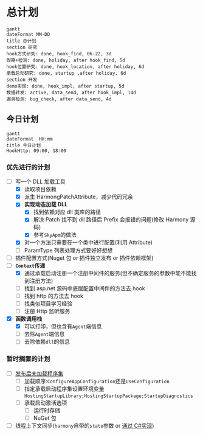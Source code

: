 # 总计划

```mermaid
gantt
dateFormat MM-DD
title 总计划
section 研究
hook方式研究: done, hook_find, 06-22, 3d
假期+检测: done, holiday, after hook_find, 5d
hook位置研究: done, hook_location, after holiday, 6d
承载启动研究: done, startup ,after holiday, 6d
section 开发
demo实现: done, hook_impl, after startup, 5d
数据转发: active, data_send, after hook_impl, 14d
漏洞检测: bug_check, after data_send, 4d
```

## 今日计划

```mermaid
gantt
dateFormat  HH:mm
title 今日计划
HookHttp: 09:00, 18:00
```

### 优先进行的计划

- [ ] 写一个 DLL 加载工具
  - [x] 读取项目依赖
  - [x] 派生 HarmongPatchAttribute，减少代码冗余
  - [x] **实现动态加载 DLL**
    - [x] 找到依赖对应 dll 类库的路径
    - [x] 解决 Patch 找不到 dll 路径后 Prefix 会报错的问题(修改 Harmony 源码)
    - [x] 参考`SkyApm`的做法
  - [x] 对一个方法只需要在一个类中进行配置(利用 Attribute)
  - [ ] ParamType 列表处理方式要好好想想
- [ ] 插件配置方式(Nuget 包 or 插件独立发布 or 插件依赖框架)
- [ ] **`Context`传递**
  - [x] 通过承载启动注册一个注册中间件的服务(但不确定服务的参数中能不能找到注册方法)
  - [ ] 找到 asp.net 源码中底层配置中间件的方法去 hook
  - [ ] 找到 http 的方法去 hook
  - [ ] 找类似项目学习经验
  - [ ] 注册 Http 监听服务
- [x] **函数调用栈**
  - [x] 可以打印，但也含有`Agent`端信息
  - [ ] 去除`Agent`端信息
  - [ ] 去除依赖`dll`的信息

### 暂时搁置的计划

- [ ] [发布后未加载程序集](https://docs.microsoft.com/zh-cn/aspnet/core/fundamentals/host/platform-specific-configuration?view=aspnetcore-3.1)
  - [ ] 加载顺序:`ConfigureAppConfiguration`还是`UseConfiguration`
  - [ ] 指定承载启动程序集设置环境变量`HostingStartupLibrary;HostingStartupPackage;StartupDiagnostics`
  - [ ] 承载启动激活选项
    - [ ] 运行时存储
    - [ ] NuGet 包
- [ ] 线程上下文同步(`harmony`自带的`state`参数 or [通过 C#实现](https://lindexi.gitee.io/post/C-dotnet-%E8%87%AA%E5%B7%B1%E5%AE%9E%E7%8E%B0%E4%B8%80%E4%B8%AA%E7%BA%BF%E7%A8%8B%E5%90%8C%E6%AD%A5%E4%B8%8A%E4%B8%8B%E6%96%87.html))
